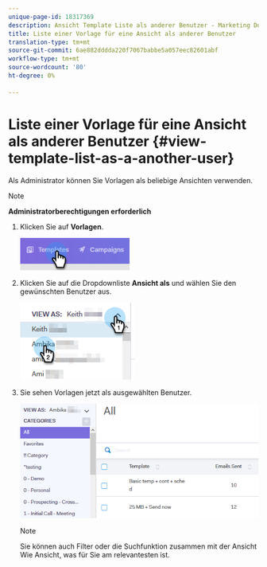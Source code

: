 ```yaml
---
unique-page-id: 18317369
description: Ansicht Template Liste als anderer Benutzer - Marketing Docs - Produktdokumentation
title: Liste einer Vorlage für eine Ansicht als anderer Benutzer
translation-type: tm+mt
source-git-commit: 6ae882dddda220f7067babbe5a057eec82601abf
workflow-type: tm+mt
source-wordcount: '80'
ht-degree: 0%

---
```



# Liste einer Vorlage für eine Ansicht als anderer Benutzer {#view-template-list-as-a-another-user}

Als Administrator können Sie Vorlagen als beliebige Ansichten verwenden.

>[!NOTE]
>
>**Administratorberechtigungen erforderlich**

1. Klicken Sie auf **Vorlagen**.

   ![](assets/one.png)

1. Klicken Sie auf die Dropdownliste **Ansicht als** und wählen Sie den gewünschten Benutzer aus.

   ![](assets/two.png)

1. Sie sehen Vorlagen jetzt als ausgewählten Benutzer.

   ![](assets/three.png)

   >[!NOTE]
   >
   >Sie können auch Filter oder die Suchfunktion zusammen mit der Ansicht Wie Ansicht, was für Sie am relevantesten ist.
